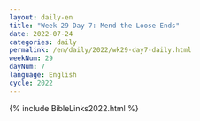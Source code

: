 ```yaml
---
layout: daily-en
title: "Week 29 Day 7: Mend the Loose Ends"
date: 2022-07-24
categories: daily
permalink: /en/daily/2022/wk29-day7-daily.html
weekNum: 29
dayNum: 7
language: English
cycle: 2022
---
```

{% include BibleLinks2022.html %} 
